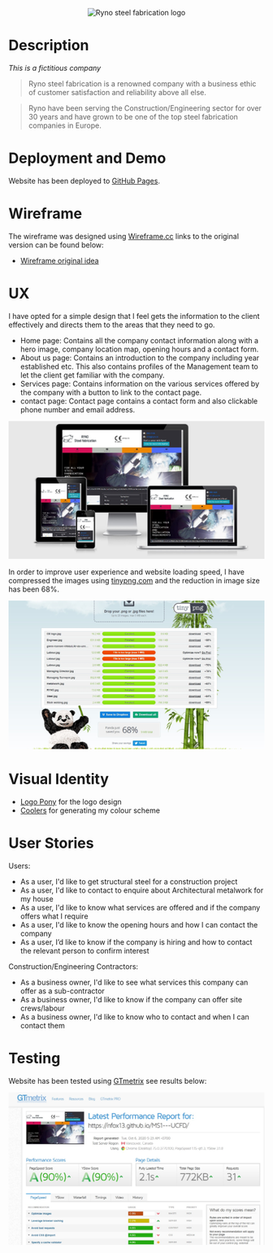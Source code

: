 
<p align="center">
  <img src="https://github.com/NFox13/MS1---UCFD/blob/master/assets/images/RYNO.jpg?raw=true" alt="Ryno steel fabrication logo"/>
</p>

# Description

*This is a fictitious company*

> Ryno steel fabrication is a renowned company with a business ethic of customer satisfaction and reliability above all else.

> Ryno have been serving the Construction/Engineering sector for over 30 years and have grown to be one of the top steel fabrication companies in Europe.

# Deployment and Demo

Website has been deployed to [GitHub Pages](https://nfox13.github.io/MS1---UCFD/).

# Wireframe

The wireframe was designed using [Wireframe.cc]( https://wireframe.cc/) links to the original version can be found below:

- [Wireframe original idea](assets/images/wireframe.jpg)

# UX

I have opted for a simple design that I feel gets the information to the client effectively and directs them to the areas that they need to go.

- Home page: Contains all the company contact information along with a hero image, company location map, opening hours and a contact form.
- About us page: Contains an introduction to the company including year established etc. This also contains profiles of the Management team to let the client get familiar with the company.
- Services page: Contains information on the various services offered by the company with a button to link to the contact page.
- contact page: Contact page contains a contact form and also clickable phone number and email address.

![Image showing responsiveness with different monitors](assets/images/Responsive.jpg)

In order to improve user experience and website loading speed, I have compressed the images using [tinypng.com](https://tinypng.com/) and the reduction in image size has been 68%.

![tinypng image saving results](assets/images/tinypng.jpg)

# Visual Identity

- [Logo Pony](https://www.logopony.com/) for the logo design
- [Coolers](https://coolors.co/) for generating my colour scheme


# User Stories

Users:

- As a user, I'd like to get structural steel for a construction project
- As a user, I'd like to contact to enquire about Architectural metalwork for my house
- As a user, I'd like to know what services are offered and if the company offers what I require
- As a user, I'd like to know the opening hours and how I can contact the company
- As a user, I’d like to know if the company is hiring and how to contact the relevant person to confirm interest

Construction/Engineering Contractors:

- As a business owner, I'd like to see what services this company can offer as a sub-contractor
- As a business owner, I'd like to know if the company can offer site crews/labour
- As a business owner, I'd like to know who to contact and when I can contact them

# Testing

Website has been tested using [GTmetrix](https://gtmetrix.com/reports/nfox13.github.io/PoOnnUXq) see results below:

![Website Speed Test Results](assets/images/speed_test.jpg)
